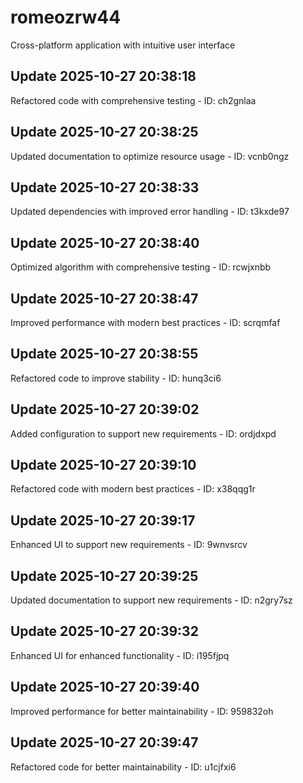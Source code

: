 # romeozrw44
Cross-platform application with intuitive user interface

## Update 2025-10-27 20:38:18
Refactored code with comprehensive testing - ID: ch2gnlaa


## Update 2025-10-27 20:38:25
Updated documentation to optimize resource usage - ID: vcnb0ngz


## Update 2025-10-27 20:38:33
Updated dependencies with improved error handling - ID: t3kxde97


## Update 2025-10-27 20:38:40
Optimized algorithm with comprehensive testing - ID: rcwjxnbb


## Update 2025-10-27 20:38:47
Improved performance with modern best practices - ID: scrqmfaf


## Update 2025-10-27 20:38:55
Refactored code to improve stability - ID: hunq3ci6


## Update 2025-10-27 20:39:02
Added configuration to support new requirements - ID: ordjdxpd


## Update 2025-10-27 20:39:10
Refactored code with modern best practices - ID: x38qqg1r


## Update 2025-10-27 20:39:17
Enhanced UI to support new requirements - ID: 9wnvsrcv


## Update 2025-10-27 20:39:25
Updated documentation to support new requirements - ID: n2gry7sz


## Update 2025-10-27 20:39:32
Enhanced UI for enhanced functionality - ID: i195fjpq


## Update 2025-10-27 20:39:40
Improved performance for better maintainability - ID: 959832oh


## Update 2025-10-27 20:39:47
Refactored code for better maintainability - ID: u1cjfxi6

